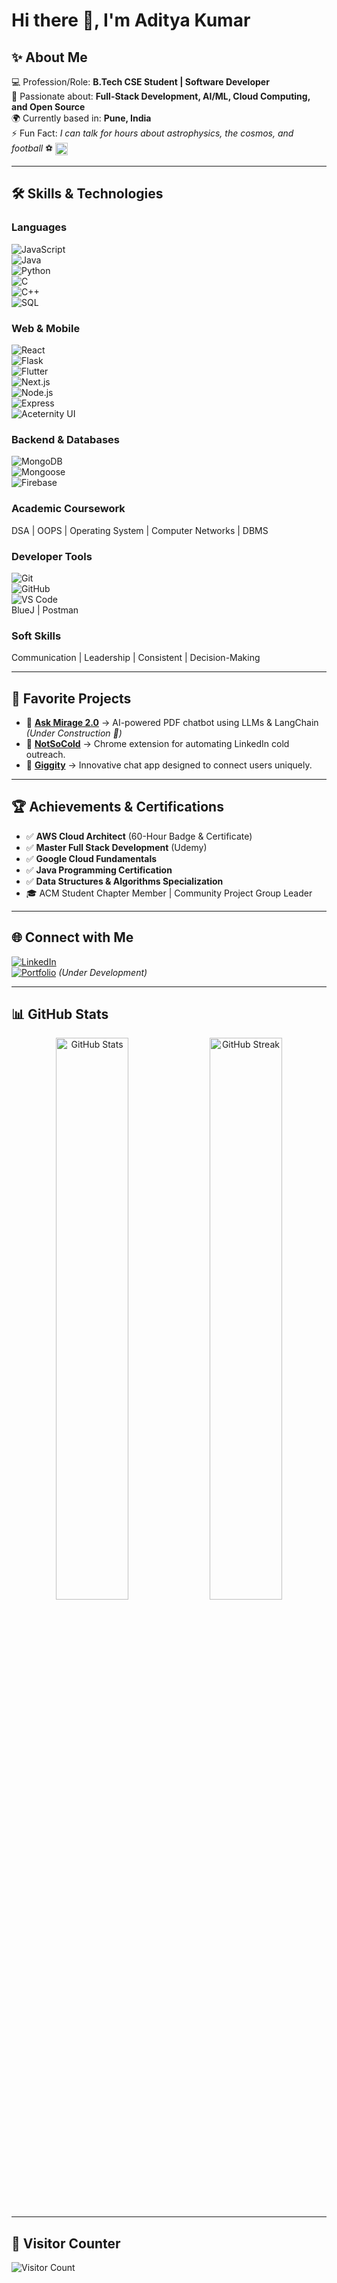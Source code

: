 # Hi there 👋, I'm Aditya Kumar  

## ✨ About Me  
💻 Profession/Role: **B.Tech CSE Student | Software Developer**  
🎯 Passionate about: **Full-Stack Development, AI/ML, Cloud Computing, and Open Source**  
🌍 Currently based in: **Pune, India**  
⚡ Fun Fact: *I can talk for hours about astrophysics, the cosmos, and football*  ⚽  <img src="https://upload.wikimedia.org/wikipedia/en/4/47/FC_Barcelona_%28crest%29.svg" alt="Barça" height="20px" style="vertical-align:middle"/>  

---

## 🛠️ Skills & Technologies  

### Languages
![JavaScript](https://img.shields.io/badge/JavaScript-323330?style=for-the-badge&logo=javascript&logoColor=F7DF1E)  
![Java](https://img.shields.io/badge/Java-ED8B00?style=for-the-badge&logo=openjdk&logoColor=white)  
![Python](https://img.shields.io/badge/Python-3776AB?style=for-the-badge&logo=python&logoColor=white)  
![C](https://img.shields.io/badge/C-00599C?style=for-the-badge&logo=c&logoColor=white)  
![C++](https://img.shields.io/badge/C++-00599C?style=for-the-badge&logo=c%2B%2B&logoColor=white)  
![SQL](https://img.shields.io/badge/SQL-4479A1?style=for-the-badge&logo=mysql&logoColor=white)  

### Web & Mobile
![React](https://img.shields.io/badge/React-20232A?style=for-the-badge&logo=react&logoColor=61DAFB)  
![Flask](https://img.shields.io/badge/Flask-000000?style=for-the-badge&logo=flask&logoColor=white)  
![Flutter](https://img.shields.io/badge/Flutter-02569B?style=for-the-badge&logo=flutter&logoColor=white)  
![Next.js](https://img.shields.io/badge/Next.js-000000?style=for-the-badge&logo=nextdotjs&logoColor=white)  
![Node.js](https://img.shields.io/badge/Node.js-339933?style=for-the-badge&logo=node-dot-js&logoColor=white)  
![Express](https://img.shields.io/badge/Express.js-000000?style=for-the-badge&logo=express&logoColor=white)  
![Aceternity UI](https://img.shields.io/badge/Aceternity-5A67D8?style=for-the-badge&logo=generic&logoColor=white)  

### Backend & Databases
![MongoDB](https://img.shields.io/badge/MongoDB-47A248?style=for-the-badge&logo=mongodb&logoColor=white)  
![Mongoose](https://img.shields.io/badge/Mongoose-880000?style=for-the-badge&logo=mongodb&logoColor=white)  
![Firebase](https://img.shields.io/badge/Firebase-FFCA28?style=for-the-badge&logo=firebase&logoColor=black)  

### Academic Coursework
DSA | OOPS | Operating System | Computer Networks | DBMS  

### Developer Tools
![Git](https://img.shields.io/badge/Git-F05032?style=for-the-badge&logo=git&logoColor=white)  
![GitHub](https://img.shields.io/badge/GitHub-181717?style=for-the-badge&logo=github&logoColor=white)  
![VS Code](https://img.shields.io/badge/VS%20Code-007ACC?style=for-the-badge&logo=visual-studio-code&logoColor=white)  
BlueJ | Postman  

### Soft Skills
Communication | Leadership | Consistent | Decision-Making  

---

## 🚀 Favorite Projects  
- 🔗 [**Ask Mirage 2.0**](https://github.com/ADITYA-KUMAR-2358/Ask-Mirage-2.0) → AI-powered PDF chatbot using LLMs & LangChain *(Under Construction 🚧)*  
- 🔗 [**NotSoCold**](https://github.com/ADITYA-KUMAR-2358/NotSoCold) → Chrome extension for automating LinkedIn cold outreach.  
- 🔗 [**Giggity**](https://github.com/ADITYA-KUMAR-2358/Giggity) → Innovative chat app designed to connect users uniquely.  

---

## 🏆 Achievements & Certifications  
- ✅ **AWS Cloud Architect** (60-Hour Badge & Certificate)  
- ✅ **Master Full Stack Development** (Udemy)  
- ✅ **Google Cloud Fundamentals**  
- ✅ **Java Programming Certification**  
- ✅ **Data Structures & Algorithms Specialization**  
- 🎓 ACM Student Chapter Member | Community Project Group Leader  

---

## 🌐 Connect with Me  
[![LinkedIn](https://img.shields.io/badge/LinkedIn-0A66C2?style=for-the-badge&logo=linkedin&logoColor=white)](https://www.linkedin.com/in/aditya-kumar-09848b292/)  
[![Portfolio](https://img.shields.io/badge/Portfolio-FF5722?style=for-the-badge&logo=firefox&logoColor=white)](https://yourportfolio.com) *(Under Development)*  

---

## 📊 GitHub Stats  

<p align="center">
  <img src="https://github-readme-stats.vercel.app/api?username=ADITYA-KUMAR-2358&show_icons=true&theme=tokyonight" alt="GitHub Stats" width="48%"/>  
  <img src="https://github-readme-streak-stats.herokuapp.com/?user=ADITYA-KUMAR-2358&theme=tokyonight" alt="GitHub Streak" width="48%"/>  
</p>  

---

## 👀 Visitor Counter  
![Visitor Count](https://komarev.com/ghpvc/?username=ADITYA-KUMAR-2358&style=flat-square&color=blue)  
